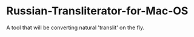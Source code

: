 Russian-Transliterator-for-Mac-OS
=================================

A tool that will be converting natural 'translit' on the fly.